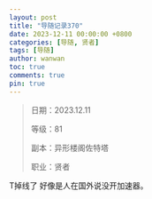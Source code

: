 ```yaml
---
layout: post
title: "导随记录370"
date: 2023-12-11 00:00:00 +0800
categories: [导随, 贤者]
tags: [导随]
author: wanwan
toc: true
comments: true
pin: true
---
```

> 日期：2023.12.11
>
> 等级：81
>
> 副本：异形楼阁佐特塔
>
> 职业：贤者

T掉线了 好像是人在国外说没开加速器。